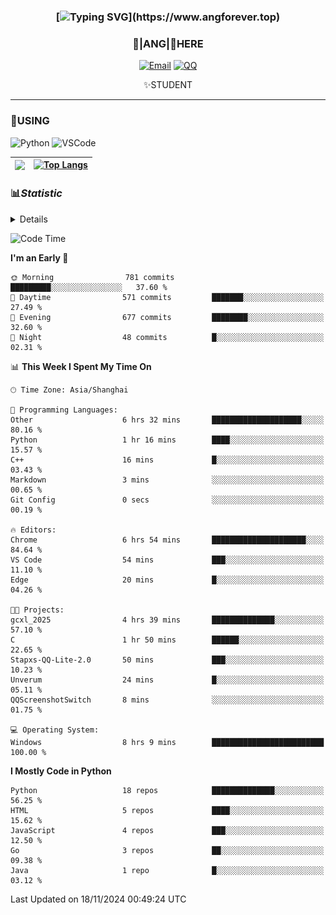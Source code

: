 <div align="center">


### [![Typing SVG](https://readme-typing-svg.herokuapp.com?size=25&duration=2500&color=8C43EA&vCenter=true&width=200&height=40&lines=%F0%9F%8C%B1ANGJustinl%F0%9F%8C%B1+!)](https://www.angforever.top)


### 🥛|**ANG**|🥛HERE



[![Email](https://img.shields.io/badge/Email-ANGJustin@mail.angforever.top-6A5ACD?style=flat-square&logoColor=fff)](mailto:ANGJustinl@163.com)
[![QQ](https://img.shields.io/badge/QQ-77139032-98FB98?style=flat-square&logoColor=fff)](https://qm.qq.com/cgi-bin/qm/qr?k=mcs-cON_aPNfc3hO8-H7lWJHDX-5nKr7&noverify=0)




✨STUDENT 

</div>

---

### 🎨USING

![Python](https://img.shields.io/badge/-Python-blue?style=flat-square&logo=Python&logoColor=fff)
![VSCode](https://img.shields.io/badge/-VSCode-blue?style=flat-square&logo=visualstudiocode&logoColor=fff)



|<img align="right" src="https://github-readme-stats.vercel.app/api?username=ANGJustinl&rank_icon=github&count_private=true&show_icons=true&hide_border=true&bg_color=15,f2f7fd,E0EAFC" />| [![Top Langs](https://github-readme-stats.vercel.app/api/top-langs/?username=angjustinl&hide=javascript,html,css)](https://github.com/angjustinl)|
|---|---|




### 📊*Statistic* 

<details>

<p align="center">
   <img src="github-metrics.svg" alt="typing-svg">
</p>

[![Github activity graph](https://github-readme-activity-graph.angforever.top/graph?username=ANGJustinl&theme=dracula)](https://github.com/ANGJustinl/ANGJustinl)
![image](https://github.com/ANGJustinl/ANGJustinl/assets/96008766/f6c957b8-b907-482a-8804-4c1f944d4b60)
</details>

<!--START_SECTION:waka-->
![Code Time](http://img.shields.io/badge/Code%20Time-425%20hrs%209%20mins-blue)

**I'm an Early 🐤** 

```text
🌞 Morning                781 commits         █████████░░░░░░░░░░░░░░░░   37.60 % 
🌆 Daytime                571 commits         ███████░░░░░░░░░░░░░░░░░░   27.49 % 
🌃 Evening                677 commits         ████████░░░░░░░░░░░░░░░░░   32.60 % 
🌙 Night                  48 commits          █░░░░░░░░░░░░░░░░░░░░░░░░   02.31 % 
```


📊 **This Week I Spent My Time On** 

```text
🕑︎ Time Zone: Asia/Shanghai

💬 Programming Languages: 
Other                    6 hrs 32 mins       ████████████████████░░░░░   80.16 % 
Python                   1 hr 16 mins        ████░░░░░░░░░░░░░░░░░░░░░   15.57 % 
C++                      16 mins             █░░░░░░░░░░░░░░░░░░░░░░░░   03.43 % 
Markdown                 3 mins              ░░░░░░░░░░░░░░░░░░░░░░░░░   00.65 % 
Git Config               0 secs              ░░░░░░░░░░░░░░░░░░░░░░░░░   00.19 % 

🔥 Editors: 
Chrome                   6 hrs 54 mins       █████████████████████░░░░   84.64 % 
VS Code                  54 mins             ███░░░░░░░░░░░░░░░░░░░░░░   11.10 % 
Edge                     20 mins             █░░░░░░░░░░░░░░░░░░░░░░░░   04.26 % 

🐱‍💻 Projects: 
gcxl_2025                4 hrs 39 mins       ██████████████░░░░░░░░░░░   57.10 % 
C                        1 hr 50 mins        ██████░░░░░░░░░░░░░░░░░░░   22.65 % 
Stapxs-QQ-Lite-2.0       50 mins             ███░░░░░░░░░░░░░░░░░░░░░░   10.23 % 
Unverum                  24 mins             █░░░░░░░░░░░░░░░░░░░░░░░░   05.11 % 
QQScreenshotSwitch       8 mins              ░░░░░░░░░░░░░░░░░░░░░░░░░   01.75 % 

💻 Operating System: 
Windows                  8 hrs 9 mins        █████████████████████████   100.00 % 
```

**I Mostly Code in Python** 

```text
Python                   18 repos            ██████████████░░░░░░░░░░░   56.25 % 
HTML                     5 repos             ████░░░░░░░░░░░░░░░░░░░░░   15.62 % 
JavaScript               4 repos             ███░░░░░░░░░░░░░░░░░░░░░░   12.50 % 
Go                       3 repos             ██░░░░░░░░░░░░░░░░░░░░░░░   09.38 % 
Java                     1 repo              █░░░░░░░░░░░░░░░░░░░░░░░░   03.12 % 
```




 Last Updated on 18/11/2024 00:49:24 UTC
<!--END_SECTION:waka-->
